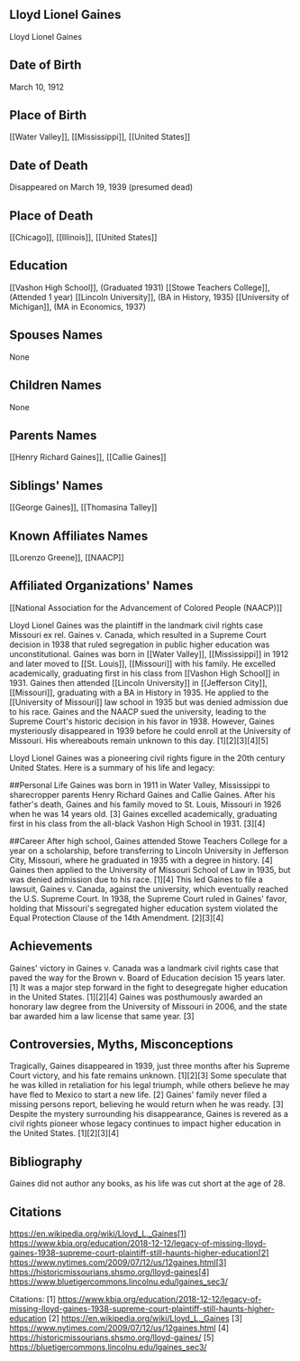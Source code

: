 ## Lloyd Lionel Gaines
Lloyd Lionel Gaines

## Date of Birth
March 10, 1912

## Place of Birth
[[Water Valley]], [[Mississippi]], [[United States]]

## Date of Death
Disappeared on March 19, 1939 (presumed dead)

## Place of Death
[[Chicago]], [[Illinois]], [[United States]]

## Education
[[Vashon High School]], (Graduated 1931)
[[Stowe Teachers College]], (Attended 1 year)
[[Lincoln University]], (BA in History, 1935)
[[University of Michigan]], (MA in Economics, 1937)

## Spouses Names
None

## Children Names
None

## Parents Names
[[Henry Richard Gaines]], [[Callie Gaines]]

## Siblings' Names
[[George Gaines]], [[Thomasina Talley]]

## Known Affiliates Names
[[Lorenzo Greene]], [[NAACP]]

## Affiliated Organizations' Names
[[National Association for the Advancement of Colored People (NAACP)]]

Lloyd Lionel Gaines was the plaintiff in the landmark civil rights case Missouri ex rel. Gaines v. Canada, which resulted in a Supreme Court decision in 1938 that ruled segregation in public higher education was unconstitutional. Gaines was born in [[Water Valley]], [[Mississippi]] in 1912 and later moved to [[St. Louis]], [[Missouri]] with his family. He excelled academically, graduating first in his class from [[Vashon High School]] in 1931. Gaines then attended [[Lincoln University]] in [[Jefferson City]], [[Missouri]], graduating with a BA in History in 1935. He applied to the [[University of Missouri]] law school in 1935 but was denied admission due to his race. Gaines and the NAACP sued the university, leading to the Supreme Court's historic decision in his favor in 1938. However, Gaines mysteriously disappeared in 1939 before he could enroll at the University of Missouri. His whereabouts remain unknown to this day. [1][2][3][4][5]

Lloyd Lionel Gaines was a pioneering civil rights figure in the 20th century United States. Here is a summary of his life and legacy:

##Personal Life
Gaines was born in 1911 in Water Valley, Mississippi to sharecropper parents Henry Richard Gaines and Callie Gaines. After his father's death, Gaines and his family moved to St. Louis, Missouri in 1926 when he was 14 years old. [3] Gaines excelled academically, graduating first in his class from the all-black Vashon High School in 1931. [3][4]

##Career
After high school, Gaines attended Stowe Teachers College for a year on a scholarship, before transferring to Lincoln University in Jefferson City, Missouri, where he graduated in 1935 with a degree in history. [4] Gaines then applied to the University of Missouri School of Law in 1935, but was denied admission due to his race. [1][4] This led Gaines to file a lawsuit, Gaines v. Canada, against the university, which eventually reached the U.S. Supreme Court. In 1938, the Supreme Court ruled in Gaines' favor, holding that Missouri's segregated higher education system violated the Equal Protection Clause of the 14th Amendment. [2][3][4]

## Achievements
Gaines' victory in Gaines v. Canada was a landmark civil rights case that paved the way for the Brown v. Board of Education decision 15 years later. [1] It was a major step forward in the fight to desegregate higher education in the United States. [1][2][4] Gaines was posthumously awarded an honorary law degree from the University of Missouri in 2006, and the state bar awarded him a law license that same year. [3]

## Controversies, Myths, Misconceptions
Tragically, Gaines disappeared in 1939, just three months after his Supreme Court victory, and his fate remains unknown. [1][2][3] Some speculate that he was killed in retaliation for his legal triumph, while others believe he may have fled to Mexico to start a new life. [2] Gaines' family never filed a missing persons report, believing he would return when he was ready. [3] Despite the mystery surrounding his disappearance, Gaines is revered as a civil rights pioneer whose legacy continues to impact higher education in the United States. [1][2][3][4]

## Bibliography
Gaines did not author any books, as his life was cut short at the age of 28.

## Citations 
https://en.wikipedia.org/wiki/Lloyd_L._Gaines[1] https://www.kbia.org/education/2018-12-12/legacy-of-missing-lloyd-gaines-1938-supreme-court-plaintiff-still-haunts-higher-education[2] https://www.nytimes.com/2009/07/12/us/12gaines.html[3] https://historicmissourians.shsmo.org/lloyd-gaines[4] https://www.bluetigercommons.lincolnu.edu/lgaines_sec3/

Citations:
[1] https://www.kbia.org/education/2018-12-12/legacy-of-missing-lloyd-gaines-1938-supreme-court-plaintiff-still-haunts-higher-education
[2] https://en.wikipedia.org/wiki/Lloyd_L._Gaines
[3] https://www.nytimes.com/2009/07/12/us/12gaines.html
[4] https://historicmissourians.shsmo.org/lloyd-gaines/
[5] https://bluetigercommons.lincolnu.edu/lgaines_sec3/